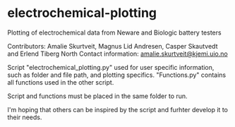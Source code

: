 # electrochemical-plotting
Plotting of electrochemical data from Neware and Biologic battery testers

Contributors: Amalie Skurtveit, Magnus Lid Andresen, Casper Skautvedt and Erlend Tiberg North
Contact information: amalie.skurtveit@kjemi.uio.no

Script "electrochemical_plotting.py" used for user specific information, such as folder and file path, and plotting specifics.
"Functions.py" contains all functions used in the other script. 

Script and functions must be placed in the same folder to run. 

I'm hoping that others can be inspired by the script and furhter develop it to their needs. 
